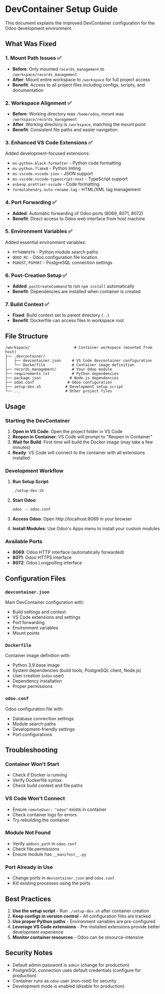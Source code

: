 # DevContainer Setup Guide

This document explains the improved DevContainer configuration for the Odoo development environment.

## What Was Fixed

### 1. **Mount Path Issues** ✅
- **Before**: Only mounted `records_management` to `/workspace/records_management`
- **After**: Mount entire workspace to `/workspace` for full project access
- **Benefit**: Access to all project files including configs, scripts, and documentation

### 2. **Workspace Alignment** ✅
- **Before**: Working directory was `/home/odoo`, mount was `/workspace/records_management`
- **After**: Working directory is `/workspace`, matching the mount point
- **Benefit**: Consistent file paths and easier navigation

### 3. **Enhanced VS Code Extensions** ✅
Added development-focused extensions:
- `ms-python.black-formatter` - Python code formatting
- `ms-python.flake8` - Python linting
- `ms-vscode.vscode-json` - JSON support
- `ms-vscode.vscode-typescript-next` - TypeScript support
- `esbenp.prettier-vscode` - Code formatting
- `formulahendry.auto-rename-tag` - HTML/XML tag management

### 4. **Port Forwarding** ✅
- **Added**: Automatic forwarding of Odoo ports (8069, 8071, 8072)
- **Benefit**: Direct access to Odoo web interface from host machine

### 5. **Environment Variables** ✅
Added essential environment variables:
- `PYTHONPATH` - Python module search paths
- `ODOO_RC` - Odoo configuration file location
- `PGHOST`, `PGPORT` - PostgreSQL connection settings

### 6. **Post-Creation Setup** ✅
- **Added**: `postCreateCommand` to run `npm install` automatically
- **Benefit**: Dependencies are installed when container is created

### 7. **Build Context** ✅
- **Fixed**: Build context set to parent directory (`..`)
- **Benefit**: Dockerfile can access files in workspace root

## File Structure

```
/workspace/                    # Container workspace (mounted from host)
├── .devcontainer/
│   ├── devcontainer.json     # VS Code devcontainer configuration
│   └── Dockerfile            # Container image definition
├── records_management/       # Your Odoo module
├── requirements.txt          # Python dependencies
├── package.json             # Node.js dependencies
├── odoo.conf               # Odoo configuration
├── setup-dev.sh           # Development setup script
└── ...                    # Other project files
```

## Usage

### Starting the DevContainer

1. **Open in VS Code**: Open the project folder in VS Code
2. **Reopen in Container**: VS Code will prompt to "Reopen in Container"
3. **Wait for Build**: First time will build the Docker image (may take a few minutes)
4. **Ready**: VS Code will connect to the container with all extensions installed

### Development Workflow

1. **Run Setup Script**:
   ```bash
   ./setup-dev.sh
   ```

2. **Start Odoo**:
   ```bash
   odoo -c odoo.conf
   ```

3. **Access Odoo**: Open http://localhost:8069 in your browser

4. **Install Modules**: Use Odoo's Apps menu to install your custom modules

### Available Ports

- **8069**: Odoo HTTP interface (automatically forwarded)
- **8071**: Odoo HTTPS interface  
- **8072**: Odoo Longpolling interface

## Configuration Files

### `devcontainer.json`
Main DevContainer configuration with:
- Build settings and context
- VS Code extensions and settings
- Port forwarding
- Environment variables
- Mount points

### `Dockerfile`
Container image definition with:
- Python 3.9 base image
- System dependencies (build tools, PostgreSQL client, Node.js)
- User creation (`odoo` user)
- Dependency installation
- Proper permissions

### `odoo.conf`
Odoo configuration file with:
- Database connection settings
- Module search paths
- Development-friendly settings
- Port configurations

## Troubleshooting

### Container Won't Start
- Check if Docker is running
- Verify Dockerfile syntax
- Check build context and file paths

### VS Code Won't Connect
- Ensure `remoteUser: "odoo"` exists in container
- Check container logs for errors
- Try rebuilding the container

### Module Not Found
- Verify `addons_path` in `odoo.conf`
- Check file permissions
- Ensure module has `__manifest__.py`

### Port Already in Use
- Change ports in `devcontainer.json` and `odoo.conf`
- Kill existing processes using the ports

## Best Practices

1. **Use the setup script** - Run `./setup-dev.sh` after container creation
2. **Keep configs in version control** - All configuration files are tracked
3. **Use proper Python paths** - Environment variables are pre-configured
4. **Leverage VS Code extensions** - Pre-installed extensions provide better development experience
5. **Monitor container resources** - Odoo can be resource-intensive

## Security Notes

- Default admin password is `admin` (change for production)
- PostgreSQL connection uses default credentials (configure for production)
- Container runs as `odoo` user (non-root) for security
- Development mode is enabled (disable for production)
